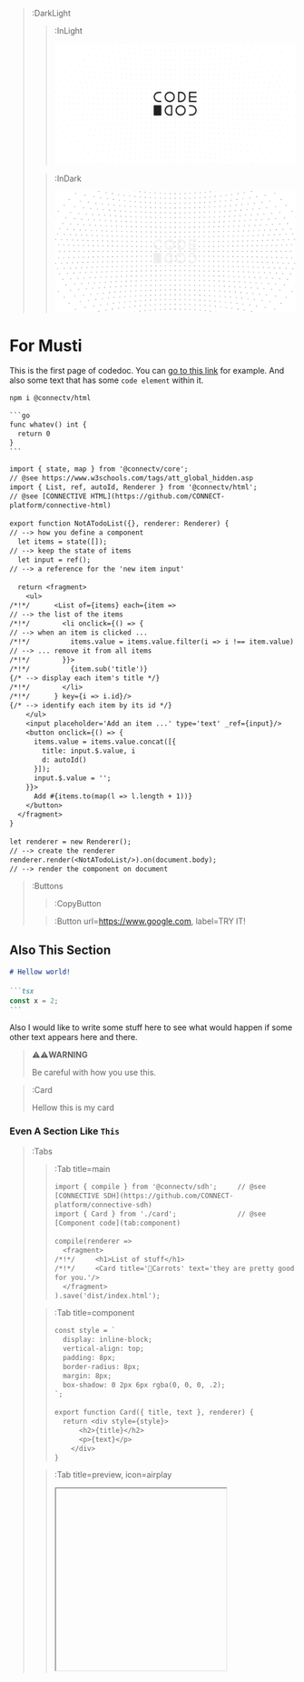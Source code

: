 > :DarkLight
> > :InLight
> >
> > ![header](/repo-banner.svg)
>
> > :InDark
> >
> > ![header](/repo-banner-dark.svg)

# For Musti

This is the first page of codedoc. You can [go to this link](https://www.google.com) for example.
And also some text that has some `code element` within it.


```bash
npm i @connectv/html
```

````
```go
func whatev() int {
  return 0
}
```
````

```tsx | todolist.tsx
import { state, map } from '@connectv/core';                         // @see https://www.w3schools.com/tags/att_global_hidden.asp
import { List, ref, autoId, Renderer } from '@connectv/html';        // @see [CONNECTIVE HTML](https://github.com/CONNECT-platform/connective-html)

export function NotATodoList({}, renderer: Renderer) {               // --> how you define a component
  let items = state([]);                                             // --> keep the state of items
  let input = ref();                                                 // --> a reference for the 'new item input'

  return <fragment>
    <ul>
/*!*/      <List of={items} each={item =>                                 // --> the list of the items
/*!*/        <li onclick={() => {                                         // --> when an item is clicked ...
/*!*/          items.value = items.value.filter(i => i !== item.value)    // --> ... remove it from all items
/*!*/        }}>
/*!*/          {item.sub('title')}                                       {/* --> display each item's title */}
/*!*/        </li>
/*!*/      } key={i => i.id}/>                                           {/* --> identify each item by its id */}
    </ul>
    <input placeholder='Add an item ...' type='text' _ref={input}/>
    <button onclick={() => {
      items.value = items.value.concat([{ 
        title: input.$.value, i
        d: autoId() 
      }]);
      input.$.value = '';
    }}>
      Add #{items.to(map(l => l.length + 1))}
    </button>
  </fragment>
}

let renderer = new Renderer();                                       // --> create the renderer
renderer.render(<NotATodoList/>).on(document.body);                  // --> render the component on document
```

> :Buttons
> > :CopyButton
>
> > :Button url=https://www.google.com, label=TRY IT!

## Also This Section

````md
# Hellow world!

```tsx
const x = 2;
```
````

Also I would like to write some stuff here to see what would happen if some other text appears here and there.

> ⚠️⚠️**WARNING**
>
> Be careful with how you use this.

> :Card
>
> Hellow this is my card

### Even A Section Like `This`

> :Tabs
> > :Tab title=main
> >
> > ```tsx | main.tsx
> > import { compile } from '@connectv/sdh';     // @see [CONNECTIVE SDH](https://github.com/CONNECT-platform/connective-sdh)
> > import { Card } from './card';               // @see [Component code](tab:component)
> > 
> > compile(renderer => 
> >   <fragment>
> >/*!*/     <h1>List of stuff</h1>
> >/*!*/     <Card title='🥕Carrots' text='they are pretty good for you.'/>
> >   </fragment>
> > ).save('dist/index.html');
> > ```
>
> > :Tab title=component
> > 
> > ```tsx | card.tsx
> > const style = `
> >   display: inline-block;
> >   vertical-align: top;
> >   padding: 8px;
> >   border-radius: 8px;
> >   margin: 8px;
> >   box-shadow: 0 2px 6px rgba(0, 0, 0, .2);
> > `;
> > 
> > export function Card({ title, text }, renderer) {
> >   return <div style={style}>
> >       <h2>{title}</h2>
> >       <p>{text}</p>
> >     </div>
> > }
> > ```
>
> > :Tab title=preview, icon=airplay
> >
> > <iframe deferred-src="https://r3b8i.sse.codesandbox.io/" height="320"/>

Perhaps some text here, some text there.

Some text some text every motherfreaking where.

## And Also this

- ho ho ho
- he he he
- ha haha


> :ToCPrevNext